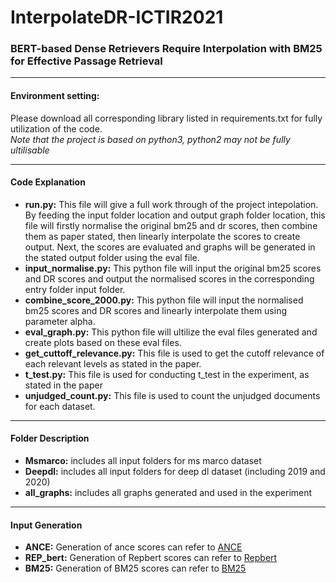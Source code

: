 # InterpolateDR-ICTIR2021
### BERT-based Dense Retrievers Require Interpolation with BM25 for Effective Passage Retrieval
***
#### Environment setting:
Please download all corresponding library listed in requirements.txt for fully utilization of the code.
<br/>*Note that the project is based on python3, python2 may not be fully ultilisable*
***
#### Code Explanation
* **run.py:** This file will give a full work through of the project intepolation. By feeding the input folder location and output graph folder location, this file will firstly normalise the original bm25 and dr scores, then combine them as paper stated, then linearly interpolate the scores to create output. Next, the scores are evaluated and graphs will be generated in the stated output folder using the eval file.
* **input_normalise.py:** This python file will input the original bm25 scores and DR scores and output the normalised scores in the corresponding entry folder input folder.
* **combine_score_2000.py:** This python file will input the normalised bm25 scores and DR scores and linearly interpolate them using parameter alpha.
* **eval_graph.py:** This python file will ultilize the eval files generated and create plots based on these eval files.
* **get_cuttoff_relevance.py:** This file is used to get the cutoff relevance of each relevant levels as stated in the paper.
* **t_test.py:** This file is used for conducting t_test in the experiment, as stated in the paper
* **unjudged_count.py:** This file is used to count the unjudged documents for each dataset. 

***
#### Folder Description
* **Msmarco:** includes all input folders for ms marco dataset
* **Deepdl:** includes all input folders for deep dl dataset (including 2019 and 2020)
* **all_graphs:** includes all graphs generated and used in the experiment

***
#### Input Generation
* **ANCE:** Generation of ance scores can refer to [ANCE](https://github.com/microsoft/ANCE/)
* **REP_bert:** Generation of Repbert scores can refer to [Repbert](https://github.com/jingtaozhan/RepBERT-Index)
* **BM25:** Generation of BM25 scores can refer to [BM25](https://github.com/castorini/pyserini)

